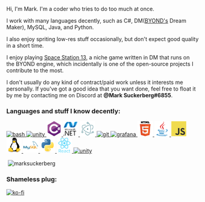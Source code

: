 Hi, I'm Mark. I'm a coder who tries to do too much at once.

I work with many languages decently, such as C#, DM(<a href="https://secure.byond.com/">BYOND's</a> Dream Maker), MySQL, Java, and Python.

I also enjoy spriting low-res stuff occasionally, but don't expect good quality in a short time.

I enjoy playing <a href="https://spacestation13.com">Space Station 13</a>, a niche game written in DM that runs on the BYOND engine, which incidentally is one of the open-source projects I contribute to the most.

I don't usually do any kind of contract/paid work unless it interests me personally. If you've got a good idea that you want done, feel free to float it by me by contacting me on Discord at **@Mark Suckerberg#6855**.

<h3 align="left">Languages and stuff I know decently:</h3>
<p align="left"> <a href="https://www.gnu.org/software/bash/" target="_blank"> <img src="https://www.vectorlogo.zone/logos/gnu_bash/gnu_bash-icon.svg" alt="bash" width="40" height="40"/> </a> <a href="https://secure.byond.com/" target="_blank"> <img src="https://secure.byond.com/rsc/dev64ba.png" alt="unity" width="40" height="40"/>  <a href="https://www.w3schools.com/cs/" target="_blank"> <img src="https://raw.githubusercontent.com/devicons/devicon/master/icons/csharp/csharp-original.svg" alt="csharp" width="40" height="40"/> </a> <a href="https://dotnet.microsoft.com/" target="_blank"> <img src="https://raw.githubusercontent.com/devicons/devicon/master/icons/dot-net/dot-net-original-wordmark.svg" alt="dotnet" width="40" height="40"/> </a> <a href="https://www.electronjs.org" target="_blank"> <img src="https://raw.githubusercontent.com/devicons/devicon/master/icons/electron/electron-original.svg" alt="electron" width="40" height="40"/> </a> <a href="https://git-scm.com/" target="_blank"> <img src="https://www.vectorlogo.zone/logos/git-scm/git-scm-icon.svg" alt="git" width="40" height="40"/> </a> <a href="https://grafana.com" target="_blank"> <img src="https://www.vectorlogo.zone/logos/grafana/grafana-icon.svg" alt="grafana" width="40" height="40"/> </a> <a href="https://www.w3.org/html/" target="_blank"> <img src="https://raw.githubusercontent.com/devicons/devicon/master/icons/html5/html5-original-wordmark.svg" alt="html5" width="40" height="40"/> </a> <a href="https://www.java.com" target="_blank"> <img src="https://raw.githubusercontent.com/devicons/devicon/master/icons/java/java-original.svg" alt="java" width="40" height="40"/> </a> <a href="https://developer.mozilla.org/en-US/docs/Web/JavaScript" target="_blank"> <img src="https://raw.githubusercontent.com/devicons/devicon/master/icons/javascript/javascript-original.svg" alt="javascript" width="40" height="40"/> </a> <a href="https://www.linux.org/" target="_blank"> <img src="https://raw.githubusercontent.com/devicons/devicon/master/icons/linux/linux-original.svg" alt="linux" width="40" height="40"/> </a> <a href="https://www.mysql.com/" target="_blank"> <img src="https://raw.githubusercontent.com/devicons/devicon/master/icons/mysql/mysql-original-wordmark.svg" alt="mysql" width="40" height="40"/> </a> <a href="https://www.python.org" target="_blank"> <img src="https://raw.githubusercontent.com/devicons/devicon/master/icons/python/python-original.svg" alt="python" width="40" height="40"/> </a> <a href="https://reactjs.org/" target="_blank"> <img src="https://raw.githubusercontent.com/devicons/devicon/master/icons/react/react-original-wordmark.svg" alt="react" width="40" height="40"/> </a> <a href="https://unity.com/" target="_blank"> <img src="https://www.vectorlogo.zone/logos/unity3d/unity3d-icon.svg" alt="unity" width="40" height="40"/> </a> </a> </p>

<p>&nbsp;<img align="center" src="https://github-readme-stats.vercel.app/api?username=marksuckerberg&show_icons=true&theme=dark&locale=en" alt="marksuckerberg" /></p>

<h3 align="left">Shameless plug:</h3>

[![ko-fi](https://ko-fi.com/img/githubbutton_sm.svg)](https://ko-fi.com/Z8Z71ML9I)
